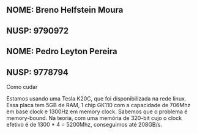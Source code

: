 ## NOME: Breno Helfstein Moura
## NUSP: 9790972

## NOME: Pedro Leyton Pereira
## NUSP: 9778794

Como cudar


Estamos usando uma Tesla K20C, que foi disponibilizada na rede linux. Essa placa tem 5GB de RAM, 1 chip GK110 com a capacidade de 706Mhz em base clock e 1300Hz em memory clock. Sabemos que o problema é memory-bound. Na teoria, com uma memória de 320-bit cujo o clock efetivo é de 1300 * 4 = 5200Mhz, conseguimos até 208GB/s.